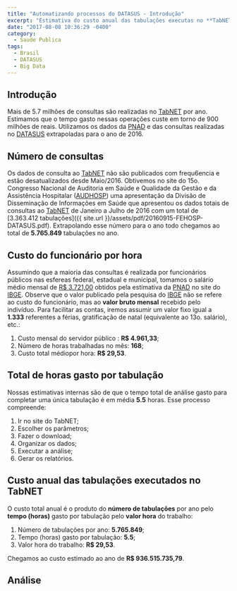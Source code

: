 ```yaml
---
title: "Automatizando processos do DATASUS - Introdução"
excerpt: "Estimativa do custo anual das tabulações executas no **TabNET**"
date: "2017-08-08 10:36:29 -0400"
category:
  - Saude Publica
tags:
  - Brasil
  - DATASUS
  - Big Data
---
```


## Introdução

Mais de 5.7 milhões de consultas são realizadas no [TabNET](http://www2.datasus.gov.br/DATASUS/index.php?area=02) por ano. Estimamos que o tempo gasto nessas operações custe em torno de 900 milhões de reais. Utilizamos os dados da [PNAD](http://www.ibge.gov.br/home/estatistica/indicadores/trabalhoerendimento/pnad_continua/) e das consultas realizadas no [DATASUS](http://www2.datasus.gov.br/DATASUS/Estatisticas_TABNET_5_2016/Mtab2016.htm) extrapoladas para o ano de 2016.

## Número de consultas

Os dados de consulta ao [TabNET](http://www2.datasus.gov.br/DATASUS/index.php?area=02) não são publicados com frequ6encia e estão desatualizados desde Maio/2016. Obtivemos no site do 15o. Congresso Nacional de Auditoria em Saúde e Qualidade da Gestão e da Assistência Hospitalar ([AUDHOSP](http://www.audhosp.com.br/)) uma apresentação da Divisão de Disseminação de Informações em Saúde que apresentou os dados totais de consultas ao [TabNET](http://www2.datasus.gov.br/DATASUS/index.php?area=02) de Janeiro a Julho de 2016 com um total de [3.363.412 tabulações]({{ site.url }}/assets/pdf/20160915-FEHOSP-DATASUS.pdf). Extrapolando esse número para o ano todo chegamos ao total de **5.765.849** tabulações no ano.

## Custo do funcionário por hora

Assumindo que a maioria das consultas é realizada por funcionários públicos nas esfereas federal, estadual e municipal, tomamos o salário médio mensal de [R$ 3.721,00](https://sidra.ibge.gov.br/tabela/5433#resultado) obtidos pela estimativa da [PNAD](http://www.ibge.gov.br/home/estatistica/indicadores/trabalhoerendimento/pnad_continua/) no site do [IBGE](http://www.ibge.gov.br/home/). Observe que o valor publicado pela pesquisa do [IBGE](http://www.ibge.gov.br/home/) não se refere ao custo do funcionário, mas ao **valor bruto mensal** recebido pelo indivíduo. Para facilitar as contas, iremos assumir um valor fixo igual a **1.333** referentes a férias, gratificação de natal (equivalente ao 13o. salário), etc.:

1. Custo mensal do servidor público : **R$ 4.961,33**;
2. Número de horas trabalhadas no mês:  **168**;
3. Custo total médiopor hora: **R$ 29,53**.

## Total de horas gasto por tabulação

Nossas estimativas internas são de que o tempo total de análise gasto para completar uma única tabulação é em média **5.5** horas. Esse processo compreende:

1. Ir no site do TabNET;
2. Escolher os parâmetros;
3. Fazer o download;
4. Organizar os dados;
5. Executar a análise;
6. Gerar os relatórios.

## Custo anual das tabulações executados no TabNET

O custo total anual é o produto do **número de tabulações** por ano pelo **tempo (horas)** gasto por tabulação pelo **valor hora** do trabalho:

1. Número de tabulações por ano: **5.765.849**;
2. Tempo (horas) gasto por tabulação: **5.5**;
3. Valor hora do trabalho: **R$ 29,53**.

Chegamos ao custo estimado ao ano de **R$ 936.515.735,79**.

## Análise

